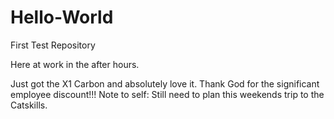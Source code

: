 # Hello-World
First Test Repository

Here at work in the after hours.

Just got the X1 Carbon and absolutely love it. Thank God for the significant employee discount!!!
Note to self: Still need to plan this weekends trip to the Catskills.
